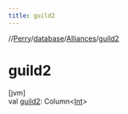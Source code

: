 ```yaml
---
title: guild2
---
```

//[Perry](../../../index.html)/[database](../index.html)/[Alliances](index.html)/[guild2](guild2.html)



# guild2



[jvm]\
val [guild2](guild2.html): Column<[Int](https://kotlinlang.org/api/latest/jvm/stdlib/kotlin/-int/index.html)>




